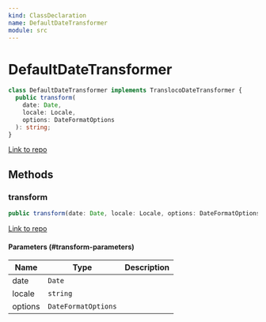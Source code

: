 ```yaml
---
kind: ClassDeclaration
name: DefaultDateTransformer
module: src
---
```


# DefaultDateTransformer

```ts
class DefaultDateTransformer implements TranslocoDateTransformer {
  public transform(
    date: Date,
    locale: Locale,
    options: DateFormatOptions
  ): string;
}
```

[Link to repo](https://github.com/ngneat/transloco/blob/master/projects/ngneat/transloco-locale/src/lib/transloco-locale.transformers.ts#L17-L21)

## Methods

### transform

```ts
public transform(date: Date, locale: Locale, options: DateFormatOptions): string;
```

[Link to repo](https://github.com/ngneat/transloco/blob/master/projects/ngneat/transloco-locale/src/lib/transloco-locale.transformers.ts#L18-L20)

#### Parameters (#transform-parameters)

| Name    | Type                | Description |
| ------- | ------------------- | ----------- |
| date    | `Date`              |             |
| locale  | `string`            |             |
| options | `DateFormatOptions` |             |
